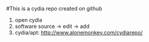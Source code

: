 #This is a cydia repo created on github

1. open cydia
2. software source -> edit -> add
3. cydia/apt: http://www.alonemonkey.com/cydiarepo/
